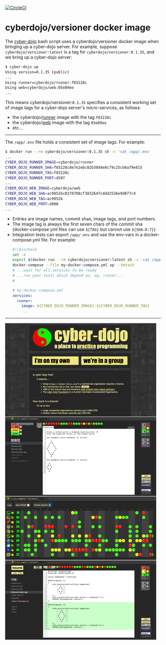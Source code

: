 [![CircleCI](https://circleci.com/gh/cyber-dojo/versioner.svg?style=svg)](https://circleci.com/gh/cyber-dojo/versioner)

# cyberdojo/versioner docker image

The [cyber-dojo](https://github.com/cyber-dojo/commander/blob/master/cyber-dojo) bash script
uses a cyberdojo/versioner docker image when bringing up a cyber-dojo server.
For example, suppose `cyberdojo/versioner:latest` is a tag for `cyberdojo/versioner:0.1.35`,
and we bring up a cyber-dojo server:
```bash
$ cyber-dojo up
Using version=0.1.35 (public)
...
Using runner=cyberdojo/runner:f03228c
Using web=cyberdojo/web:05e89ee
...
```
This means cyberdojo/versioner:`0.1.35` specifies a consistent working set of
image tags for a cyber-dojo server's micro-services, as follows:
*  the cyberdojo/[runner](https://github.com/cyber-dojo/runner/tree/f03228c8e7e2ebc02b30d4e0c79c25cb6a79e815) image with the tag `f03228c`
*  the cyberdojo/[web](https://github.com/cyber-dojo/web/tree/05e89eee29666e5474ddd486938f33127b0c2471) image with the tag `05e89ee`
* etc...

- - - -

The `/app/.env` file holds a consistent set of image tags.
For example:
```bash
$ docker run --rm cyberdojo/versioner:0.1.35 sh -c 'cat /app/.env'
...
CYBER_DOJO_RUNNER_IMAGE=cyberdojo/runner
CYBER_DOJO_RUNNER_SHA=f03228c8e7e2ebc02b30d4e0c79c25cb6a79e815
CYBER_DOJO_RUNNER_TAG=f03228c
CYBER_DOJO_RUNNER_PORT=4597
...
CYBER_DOJO_WEB_IMAGE=cyberdojo/web
CYBER_DOJO_WEB_SHA=ac9952bc01f0708cf383264fcddd2536e9d077c4
CYBER_DOJO_WEB_TAG=ac9952b
CYBER_DOJO_WEB_PORT=3000
...
```
- Entries are image names, commit shas, image tags, and port numbers.
- The image tag is always the first seven chars of the commit sha (docker-compose yml files
  can use `${TAG}` but cannot use `${SHA:0:7}`).
- Integration tests can export `/app/.env` and use the env-vars in a docker-compose.yml file. For example:
  ```bash
  #!/bin/bash
  set -e
  export $(docker run --rm cyberdojo/versioner:latest sh -c 'cat /app/.env')
  docker-compose --file my-docker-compose.yml up --detach
  # ...wait for all services to be ready
  # ...run your tests which depend on, eg, runner...
  #
  ```
  ```yml
  # my-docker-compose.yml
  services:
    runner:
      image: ${CYBER_DOJO_RUNNER_IMAGE}:${CYBER_DOJO_RUNNER_TAG}
      ...
  ```

- - - -

![cyber-dojo.org home page](https://github.com/cyber-dojo/cyber-dojo/blob/master/shared/home_page_snapshot.png)
